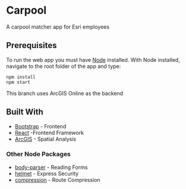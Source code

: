 # Carpool

A carpool matcher app for Esri employees

## Prerequisites

To run the web app you must have [Node](https://nodejs.org/en/) installed. With Node installed, navigate to the root folder of the app and type:

```
npm install
npm start
```

This branch uses ArcGIS Online as the backend

## Built With
* [Bootstrap](https://getbootstrap.com/) - Frontend
* [React](https://reactjs.org/) -Frontend Framework
* [ArcGIS](https://developers.arcgis.com/javascript/) - Spatial Analysis

### Other Node Packages
* [body-parser](https://www.npmjs.com/package/body-parser) - Reading Forms
* [helmet](https://helmetjs.github.io/) - Express Security
* [compression](https://www.npmjs.com/package/compression) - Route Compression

